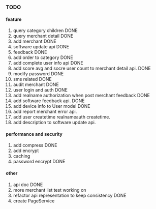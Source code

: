### TODO
#### feature

1. query category children 	DONE
2. query merchant detail	DONE
3. add merchant				DONE
4. software update api		DONE
5. feedback					DONE
6. add order to category	DONE
7. add complete user info api	DONE
8. add score avg and socre user count to merchant detail api.		DONE
9. modify password		DONE
10. sms related			DONE
11. audit merchant		DONE
12. user login and auth		DONE
13. add realname authorization when post merchant feedback	DONE
14. add software feedback api.	DONE
15. add device info to User model	DONE
16. add report merchant error api.
17. add user createtime realnameauth createtime.
18. add description to software update api.

#### performance and security
1. add compress			DONE
2. add encrypt
3. caching
4. password encrypt		DONE

#### other
1. api doc			DONE
2. more merchant list test	working on
3. refactor api representation to keep consistency	DONE
4. create PageService
